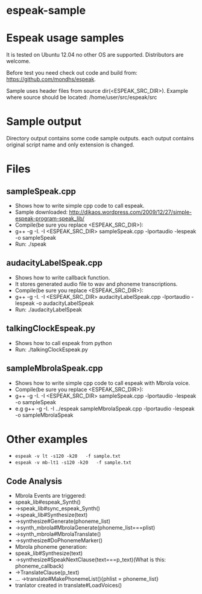 espeak-sample
=============

# Espeak usage samples 

It is tested on Ubuntu 12.04 no other OS are supported. Distributors are welcome.

Before test you need check out code and build from: https://github.com/mondhs/espeak.

Sample uses header files from source dir(<ESPEAK_SRC_DIR>). Example where source should be located: /home/user/src/espeak/src

# Sample output

Directory output contains some code sample outputs. each output contains original script name and only extension is changed.

# Files

## sampleSpeak.cpp
* Shows how to write simple cpp code to call espeak.
* Sample downloaded: http://djkaos.wordpress.com/2009/12/27/simple-espeak-program-speak_lib/
* Compile(be sure you replace  <ESPEAK_SRC_DIR>): 
 * g++ -g -I.  -I <ESPEAK_SRC_DIR> sampleSpeak.cpp -lportaudio -lespeak -o sampleSpeak
* Run: ./speak

## audacityLabelSpeak.cpp
* Shows how to write callback function.
* It stores generated audio file to wav and phoneme transcriptions. 
* Compile(be sure you replace  <ESPEAK_SRC_DIR>): 
 * g++ -g -I. -I <ESPEAK_SRC_DIR> audacityLabelSpeak.cpp -lportaudio -lespeak -o audacityLabelSpeak
* Run: ./audacityLabelSpeak

 
## talkingClockEspeak.py
* Shows how to call espeak from python
* Run: ./talkingClockEspeak.py

## sampleMbrolaSpeak.cpp

* Shows how to write simple cpp code to call espeak with Mbrola voice.
* Compile(be sure you replace  <ESPEAK_SRC_DIR>): 
 * g++ -g -I.  -I <ESPEAK_SRC_DIR> sampleSpeak.cpp -lportaudio -lespeak -o sampleSpeak
 * e.g g++ -g -I.  -I ../espeak sampleMbrolaSpeak.cpp -lportaudio -lespeak -o sampleMbrolaSpeak

# Other examples

* ```espeak -v lt -s120 -k20   -f sample.txt```
* ```espeak -v mb-lt1 -s120 -k20   -f sample.txt```

## Code Analysis


* Mbrola Events are triggered: 
 * speak_lib#espeak_Synth()
 * ->speak_lib#sync_espeak_Synth()
 * ->speak_lib#Synthesize(text)
 * ->synthesize#Generate(phoneme_list)
 * ->synth_mbrola#MbrolaGenerate(phoneme_list===plist)
 * ->synth_mbrola#MbrolaTranslate()
 * ->synthesize#DoPhonemeMarker()
* Mbrola phoneme generation:
 * speak_lib#Synthesize(text)
 * ->synthesize#SpeakNextClause(text===p_text)(What is this: phoneme_callback)
 * ->TranslateClause(p_text)
 * ... ->translate#MakePhonemeList(){phlist = phoneme_list}
* tranlator created in translate#LoadVoices()
